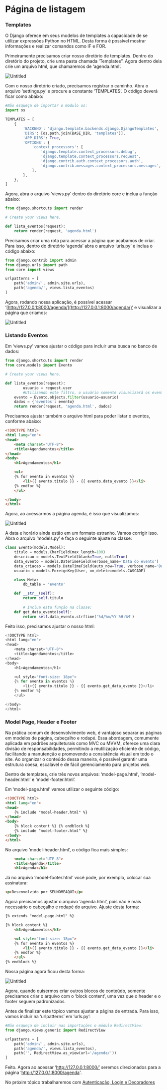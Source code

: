 # Página de listagem

### Templates

O Django oferece em seus modelos de templates a capacidade de se utilizar expressões Python no HTML. Desta forma é possível mostrar informações e realizar comandos como IF e FOR.

Primeiramente precisamos criar nosso diretório de templates. Dentro do diretório do projeto, crie uma pasta chamada ‘Templates”. Agora dentro dela crie um arquivo html, que chamaremos de ‘agenda.html’.

![Untitled](Images/03_images/Untitled.png)

Com o nosso diretório criado, precisamos registrar o caminho. Abra o arquivo ‘settings.py’ e procure a constante ‘TEMPLATES’. O código deverá ficar como abaixo:

```python
#Não esqueça de importar o modulo os:
import os

TEMPLATES = [
    {
        'BACKEND': 'django.template.backends.django.DjangoTemplates',
        'DIRS': [os.path.join(BASE_DIR, 'templates')],
        'APP_DIRS': True,
        'OPTIONS': {
            'context_processors': [
                'django.template.context_processors.debug',
                'django.template.context_processors.request',
                'django.contrib.auth.context_processors.auth',
                'django.contrib.messages.context_processors.messages',
            ],
        },
    },
]
```

Agora, abra o arquivo ‘views.py’ dentro do diretório core e inclua a função abaixo:

```python
from django.shortcuts import render

# Create your views here.

def lista_eventos(request):
    return render(request, 'agenda.html')
```

Precisamos criar uma rota para acessar a página que acabamos de criar. Para isso, dentro do diretório ‘agenda’ abra o arquivo ‘urls.py’ e inclua o código abaixo:

```python
from django.contrib import admin
from django.urls import path
from core import views

urlpatterns = [
    path('admin/', admin.site.urls),
    path('agenda/', views.lista_eventos)
]
```

Agora, rodando nossa aplicação, é possível acessar ‘[http://127.0.0.1:8000/agenda/](http://127.0.0.1:8000/agenda/)’ e visualizar a página que criamos:

![Untitled](Images/03_images/Untitled%201.png)

### Listando Eventos

Em ‘views.py’ vamos ajustar o código para incluir uma busca no banco de dados:

```python
from django.shortcuts import render
from core.models import Evento

# Create your views here.

def lista_eventos(request):
		usuario = request.user
		#Utilizando este filtro, o usuário somente visualizará os eventos em seu usuário.
    evento = Evento.objects.filter(usuario=usuario)
    dados = {'eventos': evento}
    return render(request, 'agenda.html', dados)
```

Precisamos ajustar também o arquivo html para poder listar o eventos, conforme abaixo:

```html
<!DOCTYPE html>
<html lang="en">
<head>
    <meta charset="UTF-8">
    <title>Agendamentos</title>
</head>
<body>
    <h1>Agendamentos</h1>

    <ul>
    {% for evento in eventos %}
        <li>{{ evento.titulo }} - {{ evento.data_evento }}</li>
    {% endfor %}
    </ul>

</body>
</html>
```

Agora, ao acessarmos a página agenda, é isso que visualizamos:

![Untitled](Images/03_images/Untitled%202.png)

A data e horário ainda estão em um formato estranho. Vamos corrigir isso. Abra o arquivo ‘models.py’ e faça o seguinte ajuste na classe:

```python
class Evento(models.Model):
    titulo = models.CharField(max_length=100)
    descricao = models.TextField(blank=True, null=True)
    data_evento = models.DateTimeField(verbose_name='Data do evento')
    data_criacao = models.DateTimeField(auto_now=True, verbose_name='Data de Criação')
    usuario = models.ForeignKey(User, on_delete=models.CASCADE)

    class Meta:
        db_table = 'evento'

    def __str__(self):
        return self.titulo
        
		# Inclua esta função na classe:
    def get_data_evento(self):
        return self.data_evento.strftime('%d/%m/%Y %H:%M')
```

Feito isso, precisamos ajustar o nosso html:

```python
<!DOCTYPE html>
<html lang="en">
<head>
    <meta charset="UTF-8">
    <title>Agendamentos</title>
</head>
<body>
    <h1>Agendamentos</h1>

    <ul style="font-size: 18px">
    {% for evento in eventos %}
        <li>{{ evento.titulo }} - {{ evento.get_data_evento }}</li>
    {% endfor %}
    </ul>

</body>
</html>
```

### Model Page, Header e Footer

Na prática comum de desenvolvimento web, é vantajoso separar as páginas em modelos de página, cabeçalho e rodapé. Essa abordagem, comumente aplicada em padrões arquiteturais como MVC ou MVVM, oferece uma clara divisão de responsabilidades, permitindo a reutilização eficiente de código, facilitando a manutenção e promovendo a consistência visual em todo o site. Ao organizar o conteúdo dessa maneira, é possível garantir uma estrutura coesa, escalável e de fácil gerenciamento para projetos web.

Dentro de templates, crie três novos arquivos: ‘model-page.html’, ‘model-header.html’ e ‘model-footer.html’.

Em ‘model-page.html’ vamos utilizar o seguinte código:

```html
<!DOCTYPE html>
<html lang="en">
<head>
    {% include "model-header.html" %}
</head>
<body>
    {% block content %} {% endblock %}
    {% include "model-footer.html" %}
</body>
</html>
```

No arquivo ‘model-header.html’, o código fica mais simples:

```html
    <meta charset="UTF-8">
    <title>Agenda</title>
    <h1>Agenda</h1>
```

Já no arquivo ‘model-footer.html’ você pode, por exemplo, colocar sua assinatura:

```html
<p>Desenvolvido por SEUNOMEAQUI</p>
```

Agora precisamos ajustar o arquivo ‘agenda.html’, pois não é mais necessário o cabeçalho e rodapé do arquivo. Ajuste desta forma:

```html
{% extends "model-page.html" %}

{% block content %}
    <h3>Agendamentos</h3>

    <ul style="font-size: 18px">
    {% for evento in eventos %}
        <li>{{ evento.titulo }} - {{ evento.get_data_evento }}</li>
    {% endfor %}
    </ul>
{% endblock %}
```

Nossa página agora ficou desta forma:

![Untitled](Images/03_images/Untitled%203.png)

Agora, quando quisermos criar outros blocos de conteúdo, somente precisamos criar o arquivo com o ‘block content’, uma vez que o header e o footer seguem padronizados.

Antes de finalizar este tópico vamos ajustar a página de entrada. Para isso, vamos incluir na ‘urlpatterns’ em ‘urls.py’:

```python
#Não esqueça de incluir nas importações o módulo RedirectView:
from django.views.generic import RedirectView

urlpatterns = [
    path('admin/', admin.site.urls),
    path('agenda/', views.lista_eventos),
    path('', RedirectView.as_view(url='/agenda/'))
]
```

Feito. Agora ao acessar ‘http://127.0.0.1:8000/’ seremos direcionados para a página ‘http://127.0.0.1:8000/agenda'.

No próxim tópico trabalharemos com [Autenticação, Login e Decoradores](04_authentication.md)